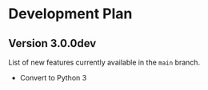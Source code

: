 # Development Plan

## Version 3.0.0dev

List of new features currently available in the `main` branch.

* Convert to Python 3
